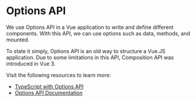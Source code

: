# Options API

We use Options API in a Vue application to write and define different components. With this API, we can use options such as data, methods, and mounted.

To state it simply, Options API is an old way to structure a Vue.JS application. Due to some limitations in this API, Composition API was introduced in Vue 3.

Visit the following resources to learn more:

- [TypeScript with Options API](https://vuejs.org/guide/typescript/options-api.html)
- [Options API Documentation](https://vuejs.org/api/#options-api)
